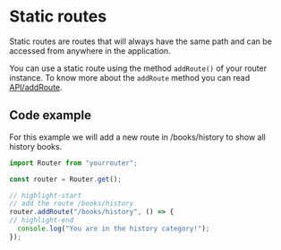 # Static routes

Static routes are routes that will always have the same path and can be accessed from anywhere in the application.

You can use a static route using the method `addRoute()` of your router instance. To know more about the `addRoute` method you can read [API/addRoute](../API/addRoute.md).

## Code example

For this example we will add a new route in /books/history to show all history books.

```js title="src/index.js"
import Router from "yourrouter";

const router = Router.get();

// highlight-start
// add the route /books/history
router.addRoute("/books/history", () => {
// highlight-end
  console.log("You are in the history category!");
});
```
